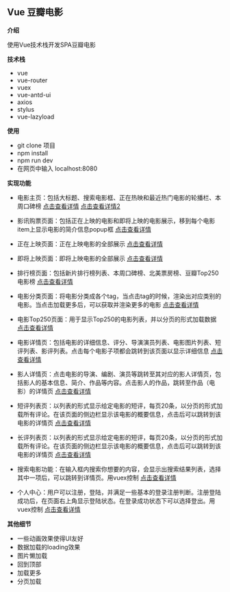 ## Vue 豆瓣电影

**介绍**

使用Vue技术栈开发SPA豆瓣电影

**技术栈**

- vue
- vue-router
- vuex
- vue-antd-ui
- axios
- stylus
- vue-lazyload

**使用**

- git clone 项目
- npm install
- npm run dev
- 在网页中输入 localhost:8080

**实现功能**

- 电影主页：包括大标题、搜索电影框、正在热映和最近热门电影的轮播栏、本周口碑榜 [点击查看详情](http://47.98.159.8/picture-repo/vue-douban-movie/home-index.gif) [点击查看详情2](http://47.98.159.8/picture-repo/vue-douban-movie/home-index2.gif)


- 影讯购票页面：包括正在上映的电影和即将上映的电影展示，移到每个电影item上显示电影的简介信息popup框 [点击查看详情](http://47.98.159.8/picture-repo/vue-douban-movie/xingxun-goupiao.gif)

- 正在上映页面：正在上映电影的全部展示 [点击查看详情](http://47.98.159.8/picture-repo/vue-douban-movie/zhengzaishangying.gif)

- 即将上映页面：即将上映电影的全部展示 [点击查看详情](http://47.98.159.8/picture-repo/vue-douban-movie/jijiangshangying.gif)

- 排行榜页面：包括新片排行榜列表、本周口碑榜、北美票房榜、豆瓣Top250电影榜 [点击查看详情](http://47.98.159.8/picture-repo/vue-douban-movie/paihangbang.gif)

- 电影分类页面：将电影分类成各个tag，当点击tag的时候，渲染出对应类别的电影。当点击加载更多后，可以获取并渲染更多的电影 [点击查看详情](http://47.98.159.8/picture-repo/vue-douban-movie/dianyingfenlei.gif)

- 电影Top250页面：用于显示Top250的电影列表，并以分页的形式加载数据 [点击查看详情](http://47.98.159.8/picture-repo/vue-douban-movie/top250.gif)

- 电影详情页：包括电影的详细信息、评分、导演演员列表、电影图片列表、短评列表、影评列表。点击每个电影子项都会跳转到该页面以显示详细信息 [点击查看详情](http://47.98.159.8/picture-repo/vue-douban-movie/dianyingxiangqing.gif)

- 影人详情页：点击电影的导演、编剧、演员等跳转至其对应的影人详情页，包括影人的基本信息、简介、作品等内容。点击影人的作品，跳转至作品（电影）的详情页 [点击查看详情](http://47.98.159.8/picture-repo/vue-douban-movie/yingrenxiangqing.gif)

- 短评列表页：以列表的形式显示给定电影的短评，每页20条，以分页的形式加载所有评论。在该页面的侧边栏显示该电影的概要信息，点击后可以跳转到该电影的详情页 [点击查看详情](http://47.98.159.8/picture-repo/vue-douban-movie/duanpingliebiao.gif)

- 长评列表页：以列表的形式显示给定电影的短评，每页20条，以分页的形式加载所有评论。在该页面的侧边栏显示该电影的概要信息，点击后可以跳转到该电影的详情页 [点击查看详情](http://47.98.159.8/picture-repo/vue-douban-movie/changpingliebiao.gif)

- 搜索电影功能：在输入框内搜索你想要的内容，会显示出搜索结果列表，选择其中一项后，可以跳转到详情页。用vuex控制 [点击查看详情](http://47.98.159.8/picture-repo/vue-douban-movie/sousuodianying.gif)

- 个人中心：用户可以注册，登陆，并满足一些基本的登录注册判断。注册登陆成功后，在页面右上角显示登陆状态。在登录成功状态下可以选择登出。用vuex控制 [点击查看详情](http://47.98.159.8/picture-repo/vue-douban-movie/gerenzhongxin.gif)


**其他细节**

- 一些动画效果使得UI友好
- 数据加载的loading效果
- 图片懒加载
- 回到顶部
- 加载更多
- 分页加载